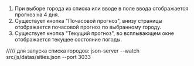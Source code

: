 1. При выборе города из списка или вводе в поле ввода отображается прогноз на 4 дня.
2. Существует кнопка "Почасовой прогноз", внизу страницы отображается почасовой прогноз по выбранному городу.
3. Существует кнопка "Текущий прогноз", во всплывающем окне отображается текущее состояние погоды.

/////
для запуска списка городов: json-server --watch src/js/datas/sities.json --port 3033
